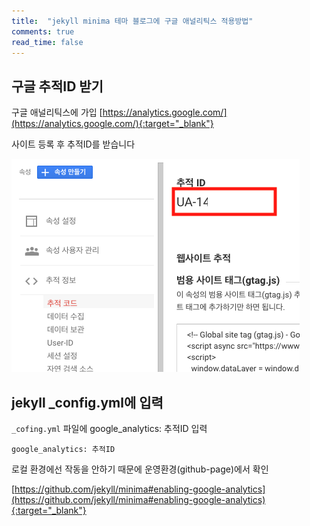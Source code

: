 ```yaml
---
title:  "jekyll minima 테마 블로그에 구글 애널리틱스 적용방법"
comments: true
read_time: false
---
```


## 구글 추적ID 받기
구글 애널리틱스에 가입 [https://analytics.google.com/](https://analytics.google.com/){:target="_blank"}

사이트 등록 후 추적ID를 받습니다

![구글 애널리틱스 추적ID](/assets/images/20200330/google-analytics-trackid.png)

## jekyll _config.yml에 입력

<code>_cofing.yml</code> 파일에 google_analytics: 추적ID 입력

    google_analytics: 추적ID

로컬 환경에선 작동을 안하기 때문에 운영환경(github-page)에서 확인

[https://github.com/jekyll/minima#enabling-google-analytics](https://github.com/jekyll/minima#enabling-google-analytics){:target="_blank"}